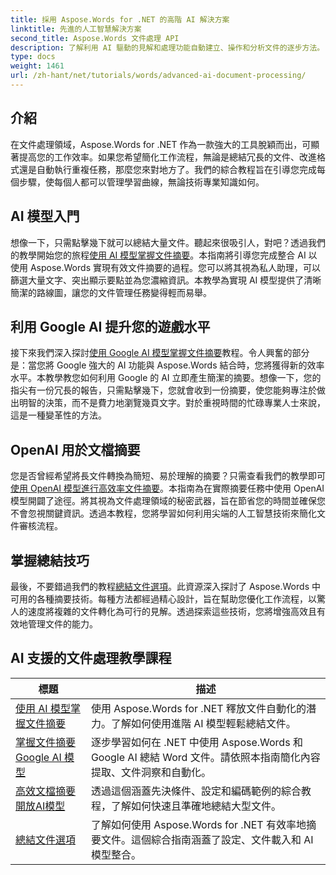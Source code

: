 ```yaml
---
title: 採用 Aspose.Words for .NET 的高階 AI 解決方案
linktitle: 先進的人工智慧解決方案
second_title: Aspose.Words 文件處理 API
description: 了解利用 AI 驅動的見解和處理功能自動建立、操作和分析文件的逐步方法。
type: docs
weight: 1461
url: /zh-hant/net/tutorials/words/advanced-ai-document-processing/
---
```

## 介紹

在文件處理領域，Aspose.Words for .NET 作為一款強大的工具脫穎而出，可顯著提高您的工作效率。如果您希望簡化工作流程，無論是總結冗長的文件、改進格式還是自動執行重複任務，那麼您來對地方了。我們的綜合教程旨在引導您完成每個步驟，使每個人都可以管理學習曲線，無論技術專業知識如何。

## AI 模型入門

想像一下，只需點擊幾下就可以總結大量文件。聽起來很吸引人，對吧？透過我們的教學開始您的旅程[使用 AI 模型掌握文件摘要](./mastering-document-summarization-ai-model/)。本指南將引導您完成整合 AI 以使用 Aspose.Words 實現有效文件摘要的過程。您可以將其視為私人助理，可以篩選大量文字、突出顯示要點並為您濃縮資訊。本教學為實現 AI 模型提供了清晰簡潔的路線圖，讓您的文件管理任務變得輕而易舉。

## 利用 Google AI 提升您的遊戲水平

接下來我們深入探討[使用 Google AI 模型掌握文件摘要](./mastering-document-summarization-google-ai-model/)教程。令人興奮的部分是：當您將 Google 強大的 AI 功能與 Aspose.Words 結合時，您將獲得新的效率水平。本教學教您如何利用 Google 的 AI 立即產生簡潔的摘要。想像一下，您的指尖有一份冗長的報告，只需點擊幾下，您就會收到一份摘要，使您能夠專注於做出明智的決策，而不是費力地瀏覽幾頁文字。對於重視時間的忙碌專業人士來說，這是一種變革性的方法。

## OpenAI 用於文檔摘要

您是否曾經希望將長文件轉換為簡短、易於理解的摘要？只需查看我們的教學即可[使用 OpenAI 模型進行高效率文件摘要](./efficient-document-summarization-openai-model/)。本指南為在實際摘要任務中使用 OpenAI 模型開闢了途徑。將其視為文件處理領域的秘密武器，旨在節省您的時間並確保您不會忽視關鍵資訊。透過本教程，您將學習如何利用尖端的人工智慧技術來簡化文件審核流程。

## 掌握總結技巧

最後，不要錯過我們的教程[總結文件選項](./summarize-documents-options/)。此資源深入探討了 Aspose.Words 中可用的各種摘要技術。每種方法都經過精心設計，旨在幫助您優化工作流程，以驚人的速度將複雜的文件轉化為可行的見解。透過探索這些技術，您將增強高效且有效地管理文件的能力。

 ## AI 支援的文件處理教學課程
| 標題 | 描述 |
| --- | --- |
| [使用 AI 模型掌握文件摘要](./mastering-document-summarization-ai-model/) | 使用 Aspose.Words for .NET 釋放文件自動化的潛力。了解如何使用進階 AI 模型輕鬆總結文件。 |
| [掌握文件摘要 Google AI 模型](./mastering-document-summarization-google-ai-model/) | 逐步學習如何在 .NET 中使用 Aspose.Words 和 Google AI 總結 Word 文件。請依照本指南簡化內容提取、文件洞察和自動化。 |
| [高效文檔摘要開放AI模型](./efficient-document-summarization-openai-model/) | 透過這個涵蓋先決條件、設定和編碼範例的綜合教程，了解如何快速且準確地總結大型文件。 |
| [總結文件選項](./summarize-documents-options/) | 了解如何使用 Aspose.Words for .NET 有效率地摘要文件。這個綜合指南涵蓋了設定、文件載入和 AI 模型整合。 |